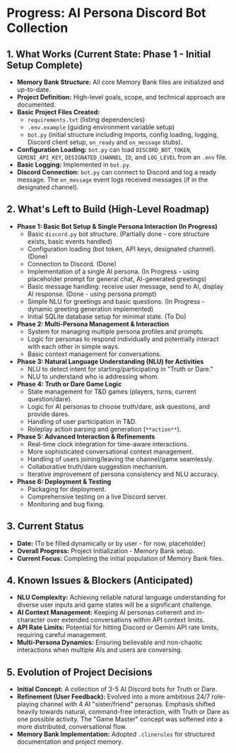 # Progress: AI Persona Discord Bot Collection

## 1. What Works (Current State: Phase 1 - Initial Setup Complete)
- **Memory Bank Structure:** All core Memory Bank files are initialized and up-to-date.
- **Project Definition:** High-level goals, scope, and technical approach are documented.
- **Basic Project Files Created:**
    - `requirements.txt` (listing dependencies)
    - `.env.example` (guiding environment variable setup)
    - `bot.py` (initial structure including imports, config loading, logging, Discord client setup, `on_ready` and `on_message` stubs).
- **Configuration Loading:** `bot.py` can load `DISCORD_BOT_TOKEN`, `GEMINI_API_KEY`, `DESIGNATED_CHANNEL_ID`, and `LOG_LEVEL` from an `.env` file.
- **Basic Logging:** Implemented in `bot.py`.
- **Discord Connection:** `bot.py` can connect to Discord and log a ready message. The `on_message` event logs received messages (if in the designated channel).

## 2. What's Left to Build (High-Level Roadmap)
- **Phase 1: Basic Bot Setup & Single Persona Interaction (In Progress)**
    - Basic `discord.py` bot structure. (Partially done - core structure exists, basic events handled)
    - Configuration loading (bot token, API keys, designated channel). (Done)
    - Connection to Discord. (Done)
    - Implementation of a single AI persona. (In Progress - using placeholder prompt for general chat, AI-generated greetings)
    - Basic message handling: receive user message, send to AI, display AI response. (Done - using persona prompt)
    - Simple NLU for greetings and basic questions. (In Progress - dynamic greeting generation implemented)
    - Initial SQLite database setup for minimal state. (To Do)
- **Phase 2: Multi-Persona Management & Interaction**
    - System for managing multiple persona profiles and prompts.
    - Logic for personas to respond individually and potentially interact with each other in simple ways.
    - Basic context management for conversations.
- **Phase 3: Natural Language Understanding (NLU) for Activities**
    - NLU to detect intent for starting/participating in "Truth or Dare."
    - NLU to understand who is addressing whom.
- **Phase 4: Truth or Dare Game Logic**
    - State management for T&D games (players, turns, current question/dare).
    - Logic for AI personas to choose truth/dare, ask questions, and provide dares.
    - Handling of user participation in T&D.
    - Roleplay action parsing and generation (`**action**`).
- **Phase 5: Advanced Interaction & Refinements**
    - Real-time clock integration for time-aware interactions.
    - More sophisticated conversational context management.
    - Handling of users joining/leaving the channel/game seamlessly.
    - Collaborative truth/dare suggestion mechanism.
    - Iterative improvement of persona consistency and NLU accuracy.
- **Phase 6: Deployment & Testing**
    - Packaging for deployment.
    - Comprehensive testing on a live Discord server.
    - Monitoring and bug fixing.

## 3. Current Status
- **Date:** (To be filled dynamically or by user - for now, placeholder)
- **Overall Progress:** Project Initialization - Memory Bank setup.
- **Current Focus:** Completing the initial population of Memory Bank files.

## 4. Known Issues & Blockers (Anticipated)
- **NLU Complexity:** Achieving reliable natural language understanding for diverse user inputs and game states will be a significant challenge.
- **AI Context Management:** Keeping AI personas coherent and in-character over extended conversations within API context limits.
- **API Rate Limits:** Potential for hitting Discord or Gemini API rate limits, requiring careful management.
- **Multi-Persona Dynamics:** Ensuring believable and non-chaotic interactions when multiple AIs and users are conversing.

## 5. Evolution of Project Decisions
- **Initial Concept:** A collection of 3-5 AI Discord bots for Truth or Dare.
- **Refinement (User Feedback):** Evolved into a more ambitious 24/7 role-playing channel with 4 AI "sister/friend" personas. Emphasis shifted heavily towards natural, command-free interaction, with Truth or Dare as one possible activity. The "Game Master" concept was softened into a more distributed, conversational flow.
- **Memory Bank Implementation:** Adopted `.clinerules` for structured documentation and project memory.
